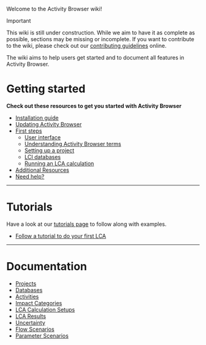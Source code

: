 Welcome to the Activity Browser wiki!

> [!IMPORTANT]
> This wiki is still under construction.
> While we aim to have it as complete as possible, sections may be missing or incomplete.
> If you want to contribute to the wiki, please check out our 
> [contributing guidelines](https://github.com/LCA-ActivityBrowser/activity-browser/blob/main/CONTRIBUTING.md#github-wiki-page)
> online.

The wiki aims to help users get started and to document all features in Activity Browser.

# Getting started
**Check out these resources to get you started with Activity Browser**
- [Installation guide](Getting-Started#installation-guide)
- [Updating Activity Browser](Getting-Started#first-steps)
- [First steps](Getting-Started#first-steps)
  - [User interface](Getting-Started#user-interface)
  - [Understanding Activity Browser terms](Getting-Started#understanding-activity-browser-terms)
  - [Setting up a project](Getting-Started#setting-up-a-project)
  - [LCI databases](Getting-Started#lci-databases)
  - [Running an LCA calculation](Getting-Started#running-an-lca-calculation)
- [Additional Resources](Getting-Started#additional-resources)
- [Need help?](Getting-Started#first-steps)

___
# Tutorials
Have a look at our [tutorials page](Tutorials) to follow along with examples.

- [Follow a tutorial to do your first LCA](Tutorials#your-first-lca)

___
# Documentation

- [Projects](Projects)
- [Databases](Databases)
- [Activities](Activities)
- [Impact Categories](Impact-Categories)
- [LCA Calculation Setups](LCA-Calculation-Setups)
- [LCA Results](LCA-Results)
- [Uncertainty](Uncertainty)
- [Flow Scenarios](Flow-Scenarios)  
- [Parameter Scenarios](Parameters)

